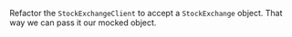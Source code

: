Refactor the `StockExchangeClient` to accept a `StockExchange` object. That way
we can pass it our mocked object.
